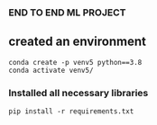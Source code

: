 ### END TO END ML PROJECT
## created an environment 
```
conda create -p venv5 python==3.8
conda activate venv5/
```
### Installed all necessary libraries
```
pip install -r requirements.txt
```
